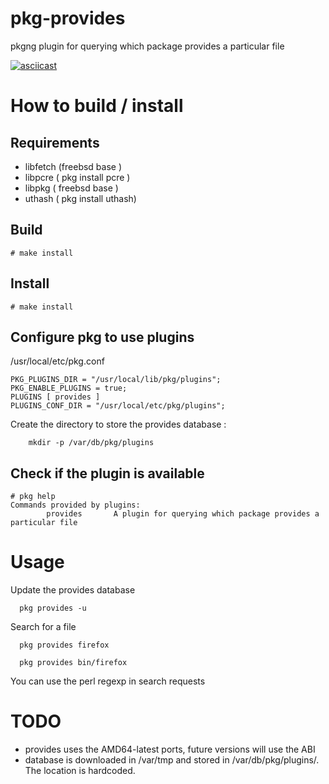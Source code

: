 # pkg-provides
pkgng plugin for querying which package provides a particular file

[![asciicast](https://asciinema.org/a/5LyYruCUrbjI8FEtoq6bHqH95.png)](https://asciinema.org/a/5LyYruCUrbjI8FEtoq6bHqH95)

# How to build / install

## Requirements

  * libfetch (freebsd base )
  * libpcre  ( pkg install pcre )
  * libpkg   ( freebsd base )
  * uthash   ( pkg install uthash)

## Build

```
# make install
```

## Install
```
# make install
```

## Configure pkg to use plugins

/usr/local/etc/pkg.conf
```
PKG_PLUGINS_DIR = "/usr/local/lib/pkg/plugins";
PKG_ENABLE_PLUGINS = true;
PLUGINS [ provides ]
PLUGINS_CONF_DIR = "/usr/local/etc/pkg/plugins";
```
Create the directory to store the provides database :

```
    mkdir -p /var/db/pkg/plugins
```

## Check if the plugin is available 

```
# pkg help
Commands provided by plugins:
        provides       A plugin for querying which package provides a particular file
```
# Usage

Update the provides database
```
  pkg provides -u
```

Search for a file
```
  pkg provides firefox
```
```
  pkg provides bin/firefox
```
You can use the perl regexp in search requests

# TODO

- provides uses the AMD64-latest ports, future versions will use the ABI
- database is downloaded in /var/tmp and stored in /var/db/pkg/plugins/. The location is hardcoded. 

